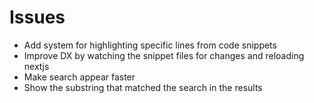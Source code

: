 # Issues

- Add system for highlighting specific lines from code snippets
- Improve DX by watching the snippet files for changes and reloading nextjs
- Make search appear faster
- Show the substring that matched the search in the results